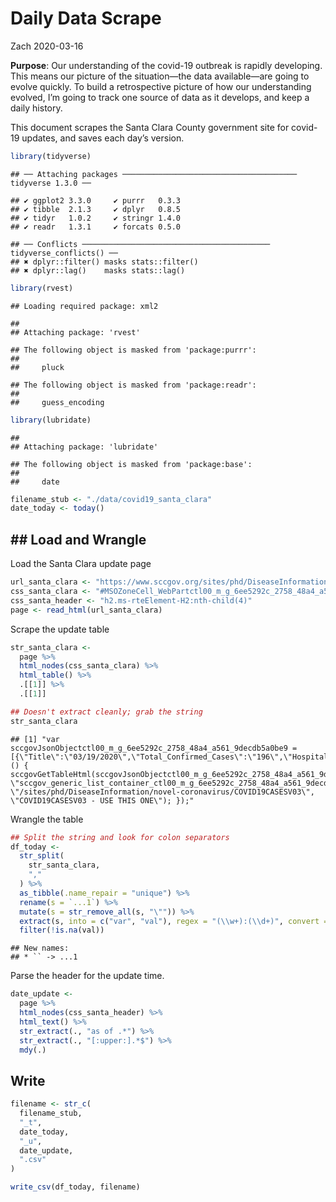 Daily Data Scrape
================
Zach
2020-03-16

**Purpose**: Our understanding of the covid-19 outbreak is rapidly
developing. This means our picture of the situation—the data
available—are going to evolve quickly. To build a retrospective
picture of how our understanding evolved, I’m going to track one source
of data as it develops, and keep a daily history.

This document scrapes the Santa Clara County government site for
covid-19 updates, and saves each day’s
    version.

``` r
library(tidyverse)
```

    ## ── Attaching packages ─────────────────────────────────────── tidyverse 1.3.0 ──

    ## ✔ ggplot2 3.3.0     ✔ purrr   0.3.3
    ## ✔ tibble  2.1.3     ✔ dplyr   0.8.5
    ## ✔ tidyr   1.0.2     ✔ stringr 1.4.0
    ## ✔ readr   1.3.1     ✔ forcats 0.5.0

    ## ── Conflicts ────────────────────────────────────────── tidyverse_conflicts() ──
    ## ✖ dplyr::filter() masks stats::filter()
    ## ✖ dplyr::lag()    masks stats::lag()

``` r
library(rvest)
```

    ## Loading required package: xml2

    ## 
    ## Attaching package: 'rvest'

    ## The following object is masked from 'package:purrr':
    ## 
    ##     pluck

    ## The following object is masked from 'package:readr':
    ## 
    ##     guess_encoding

``` r
library(lubridate)
```

    ## 
    ## Attaching package: 'lubridate'

    ## The following object is masked from 'package:base':
    ## 
    ##     date

``` r
filename_stub <- "./data/covid19_santa_clara"
date_today <- today()
```

## \#\# Load and Wrangle

Load the Santa Clara update
page

``` r
url_santa_clara <- "https://www.sccgov.org/sites/phd/DiseaseInformation/novel-coronavirus/Pages/home.aspx"
css_santa_clara <- "#MSOZoneCell_WebPartctl00_m_g_6ee5292c_2758_48a4_a561_9decdb5a0be9 > table:nth-child(1)"
css_santa_header <- "h2.ms-rteElement-H2:nth-child(4)"
page <- read_html(url_santa_clara)
```

Scrape the update table

``` r
str_santa_clara <-
  page %>%
  html_nodes(css_santa_clara) %>%
  html_table() %>%
  .[[1]] %>%
  .[[1]]

## Doesn't extract cleanly; grab the string
str_santa_clara
```

    ## [1] "var sccgovJsonObjectctl00_m_g_6ee5292c_2758_48a4_a561_9decdb5a0be9 = [{\"Title\":\"03/19/2020\",\"Total_Confirmed_Cases\":\"196\",\"Hospitalized\":\"65\",\"Deaths\":\"8\",\"International_Travel_Associated\":\"21\",\"Close_Contacts_of_Known_Cases\":\"54\",\"Presumed_Community_Transmission\":\"93\",\"ID\":24,\"Modified\":\"\\/Date(1584737077000)\\/\",\"Created\":\"\\/Date(1584736774000)\\/\"}];$(document).ready(function () { sccgovGetTableHtml(sccgovJsonObjectctl00_m_g_6ee5292c_2758_48a4_a561_9decdb5a0be9, \"sccgov_generic_list_container_ctl00_m_g_6ee5292c_2758_48a4_a561_9decdb5a0be9\", \"/sites/phd/DiseaseInformation/novel-coronavirus/COVID19CASESV03\", \"COVID19CASESV03 - USE THIS ONE\"); });"

Wrangle the table

``` r
## Split the string and look for colon separators
df_today <-
  str_split(
    str_santa_clara,
    ","
  ) %>%
  as_tibble(.name_repair = "unique") %>%
  rename(s = `...1`) %>%
  mutate(s = str_remove_all(s, "\"")) %>%
  extract(s, into = c("var", "val"), regex = "(\\w+):(\\d+)", convert = TRUE) %>%
  filter(!is.na(val))
```

    ## New names:
    ## * `` -> ...1

Parse the header for the update time.

``` r
date_update <-
  page %>%
  html_nodes(css_santa_header) %>%
  html_text() %>%
  str_extract(., "as of .*") %>%
  str_extract(., "[:upper:].*$") %>%
  mdy(.)
```

## Write

<!-- -------------------------------------------------- -->

``` r
filename <- str_c(
  filename_stub,
  "_t",
  date_today,
  "_u",
  date_update,
  ".csv"
)

write_csv(df_today, filename)
```
